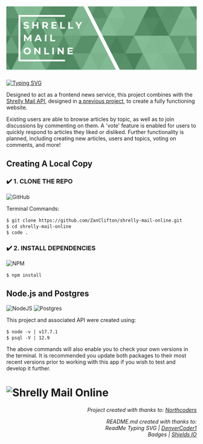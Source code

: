# ![Shrelly Mail Online](https://github.com/ZanClifton/be-project-nc-news/blob/main/shrelly-mail-online.jpeg)

[![Typing SVG](https://readme-typing-svg.herokuapp.com?duration=2000&color=3F9748&multiline=true&lines=Zan+Clifton+|+Shrelly+Mail+Online;A+News+And+Discussion+Site)](https://git.io/typing-svg)

Designed to act as a frontend news service, this project combines with the [Shrelly Mail API](https://shrelly-mail-online.herokuapp.com/api), designed in [a previous project](https://github.com/ZanClifton/shrelly-mail-api), to create a fully functioning website.

Existing users are able to browse articles by topic, as well as to join discussions by commenting on them. A 'vote' feature is enabled for users to quickly respond to articles they liked or disliked. Further functionality is planned, including creating new articles, users and topics, voting on comments, and more!

<!-- ### [I've hosted it on Heroku; try it out now!](https://shrelly-mail-online.herokuapp.com/api)
[![Heroku](https://img.shields.io/badge/heroku-%23430098.svg?style=for-the-badge&logo=heroku&logoColor=white)](https://shrelly-mail-online.herokuapp.com/api) -->

## Creating A Local Copy

### ✔️ 1. CLONE THE REPO
![GitHub](https://img.shields.io/badge/github-%23121011.svg?style=for-the-badge&logo=github&logoColor=white)

Terminal Commands:
```
$ git clone https://github.com/ZanClifton/shrelly-mail-online.git
$ cd shrelly-mail-online
$ code .
```

### ✔️ 2. INSTALL DEPENDENCIES
![NPM](https://img.shields.io/badge/NPM-%23000000.svg?style=for-the-badge&logo=npm&logoColor=white)
```
$ npm install
```

## Node.js and Postgres
![NodeJS](https://img.shields.io/badge/node.js-6DA55F?style=for-the-badge&logo=node.js&logoColor=white) ![Postgres](https://img.shields.io/badge/postgres-%23316192.svg?style=for-the-badge&logo=postgresql&logoColor=white)

This project and associated API were created using:
```
$ node -v | v17.7.1
$ psql -V | 12.9
```
The above commands will also enable you to check your own versions in the terminal. It is recommended you update both packages to their most recent versions prior to working with this app if you wish to test and develop it further.

#
# ![Shrelly Mail Online](https://github.com/ZanClifton/shrelly-mail-api/blob/main/shrelly-mail-online.jpeg)

<div align=right>
  <h6> Project created with thanks to: <a href="https://northcoders.com/">Northcoders</a>
  <p>README.md created with thanks to: <br>ReadMe Typing SVG | <a href="https://git.io/typing-svg">DenverCoder1</a>  
    <br>Badges | <a href="https://shields.io/">Shields IO</a></h6></p> 
</div>
